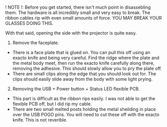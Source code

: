 ! NOTE !: Before you get started, there isn't much point in disassebling them. The hardware is all incredibly small and very easy to break. The ribbon cables rip with even small amounts of force. 
YOU MAY BREAK YOUR GLASSES DOING THIS. 

With that said, opening the side with the projector is quite easy.

1. Remove the faceplate. 
  - There is a face plate that is glued on. You can pull this off using an exacto knife and being very careful. Find the ridge where the plate and the metal body meet, then run the exacto knife carefully along there, removing the adhesive. This should slowly allow you to pry the plate off.
  - There are small clips along the edge that you should look out for. The clips should easily slide away from the body with some light prying.
2. Removing the USB + Power button + Status LED flexible PCB. 
  - This part is difficult as the ribbon rips easily. I was not able to get the flexible PCB off, but I did rip my cable. 
  - There are two small melted posts holding the metal sheilding in place over the USB POGO pins. You will need to cut these off with the exacto knife. This is not reverible.
  

